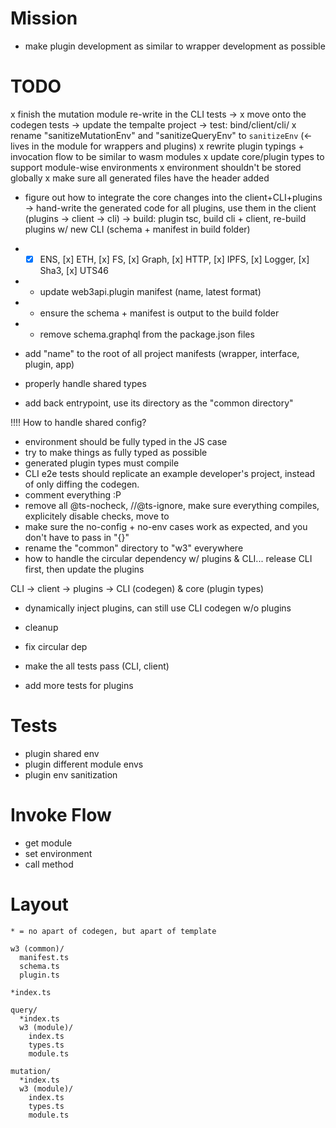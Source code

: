 # Mission
- make plugin development as similar to wrapper development as possible

# TODO
x finish the mutation module re-write in the CLI tests ->
x move onto the codegen tests -> update the tempalte project -> test: bind/client/cli/
x rename "sanitizeMutationEnv" and "sanitizeQueryEnv" to `sanitizeEnv` (<- lives in the module for wrappers and plugins)
x rewrite plugin typings + invocation flow to be similar to wasm modules
x update core/plugin types to support module-wise environments
x environment shouldn't be stored globally
x make sure all generated files have the header added

- figure out how to integrate the core changes into the client+CLI+plugins
-> hand-write the generated code for all plugins, use them in the client (plugins -> client -> cli)
-> build: plugin tsc, build cli + client, re-build plugins w/ new CLI (schema + manifest in build folder)
- - [x] ENS, [x] ETH, [x] FS, [x] Graph, [x] HTTP, [x] IPFS, [x] Logger, [x] Sha3, [x] UTS46
- - update web3api.plugin manifest (name, latest format)
- - ensure the schema + manifest is output to the build folder
- - remove schema.graphql from the package.json files

- add "name" to the root of all project manifests (wrapper, interface, plugin, app)

- properly handle shared types
- add back entrypoint, use its directory as the "common directory"

!!!! How to handle shared config?


- environment should be fully typed in the JS case
- try to make things as fully typed as possible
- generated plugin types must compile
- CLI e2e tests should replicate an example developer's project, instead of only diffing the codegen.
- comment everything :P
- remove all @ts-nocheck, //@ts-ignore, make sure everything compiles, explicitely disable checks, move to
- make sure the no-config + no-env cases work as expected, and you don't have to pass in "{}"
- rename the "common" directory to "w3" everywhere
- how to handle the circular dependency w/ plugins & CLI... release CLI first, then update the plugins

CLI -> client -> plugins -> CLI (codegen) & core (plugin types)
- dynamically inject plugins, can still use CLI codegen w/o plugins

- cleanup
- fix circular dep
- make the all tests pass (CLI, client)
- add more tests for plugins

# Tests
- plugin shared env
- plugin different module envs
- plugin env sanitization

# Invoke Flow
- get module
- set environment
- call method

# Layout
```
* = no apart of codegen, but apart of template

w3 (common)/
  manifest.ts
  schema.ts
  plugin.ts

*index.ts

query/
  *index.ts
  w3 (module)/
    index.ts
    types.ts
    module.ts

mutation/
  *index.ts
  w3 (module)/
    index.ts
    types.ts
    module.ts
```